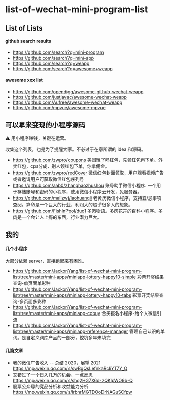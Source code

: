 # list-of-wechat-mini-program-list

## List of Lists

#### github search results

- https://github.com/search?q=mini-program
- https://github.com/search?q=mini-app
- https://github.com/search?q=weapp
- https://github.com/search?q=awesome+weapp

#### awesome xxx list

- https://github.com/opendigg/awesome-github-wechat-weapp
- https://github.com/justjavac/awesome-wechat-weapp
- https://github.com/Aufree/awesome-wechat-weapp
- https://github.com/mpvue/awesome-mpvue


## 可以拿来变现的小程序源码

⚠️ 用小程序赚钱，关键在运营。

收集这个列表，也是为了提醒大家。不必过于在意所谓的 idea 和源码。

- https://github.com/zwpro/coupons 美团饿了吗红包，先领红包再下单。外卖红包，cps分成，别人领红包下单，你拿佣金。
- https://github.com/zwpro/redCover 微信红包封面领取，用户观看视频广告或者邀请用户可获取微信红包序列号
- https://github.com/aab0/zhanghaozhushou 账号助手微信小程序. 一个用于存储账号和密码的小程序，使用微信小程序云开发，免服务器。
- https://github.com/mailzwj/laohuangli 老黄历微信小程序，支持宜/忌事项查阅。算命是一个巨大的行业，利润大的超乎很多人的想象。
- https://github.com/FishInPool/duo1 多肉物语。多肉花卉的百科小程序。多肉是一个会让人上瘾的东西，行业潜力巨大。


## 我的

#### 几个小程序

大部分依赖 server，直接跑起来有困难。

- https://github.com/JackonYang/list-of-wechat-mini-program-list/tree/master/mini-apps/miniapp-lottery-happy10-simple 彩票开奖结果查询-单页面单彩种
- https://github.com/JackonYang/list-of-wechat-mini-program-list/tree/master/mini-apps/miniapp-lottery-happy10-tabs 彩票开奖结果查询-多页面多彩种
- https://github.com/JackonYang/list-of-wechat-mini-program-list/tree/master/mini-apps/miniapp-cobuy 合买报名小程序-给个人微信引流
- https://github.com/JackonYang/list-of-wechat-mini-program-list/tree/master/mini-apps/miniapp-reference-manager 管理自己认识的单词。是自定义词库产品的一部分，挖坑多年未填完

#### 几篇文章

- 我的微信广告收入 -- 总结 2020，展望 2021 https://mp.weixin.qq.com/s/swBgQsLefnkaRcIiYT7Y_Q
- 又错过了一个日入几万的机会，一点反思 https://mp.weixin.qq.com/s/shg2HG7X6d-zQKlpWO9b-Q
- 股票公众号的竞品分析和收益能力分析 https://mp.weixin.qq.com/s/lrbnrMGTDOoDrNAGuSCfpw
